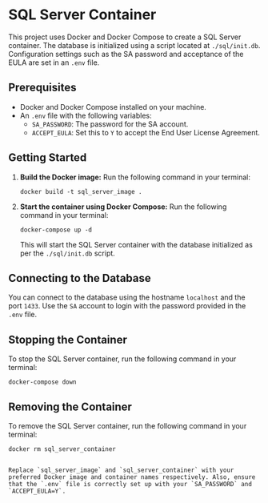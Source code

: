 # SQL Server Container

This project uses Docker and Docker Compose to create a SQL Server container. The database is initialized using a script located at `./sql/init.db`. Configuration settings such as the SA password and acceptance of the EULA are set in an `.env` file.

## Prerequisites

- Docker and Docker Compose installed on your machine.
- An `.env` file with the following variables:
  - `SA_PASSWORD`: The password for the SA account.
  - `ACCEPT_EULA`: Set this to `Y` to accept the End User License Agreement.

## Getting Started

1. **Build the Docker image:**
   Run the following command in your terminal:

   ```
   docker build -t sql_server_image .
   ```

2. **Start the container using Docker Compose:**
   Run the following command in your terminal:

   ```
   docker-compose up -d
   ```

   This will start the SQL Server container with the database initialized as per the `./sql/init.db` script.

## Connecting to the Database

You can connect to the database using the hostname `localhost` and the port `1433`. Use the `SA` account to login with the password provided in the `.env` file.

## Stopping the Container

To stop the SQL Server container, run the following command in your terminal:

```
docker-compose down
```

## Removing the Container

To remove the SQL Server container, run the following command in your terminal:

```
docker rm sql_server_container
```

```

Replace `sql_server_image` and `sql_server_container` with your preferred Docker image and container names respectively. Also, ensure that the `.env` file is correctly set up with your `SA_PASSWORD` and `ACCEPT_EULA=Y`.
